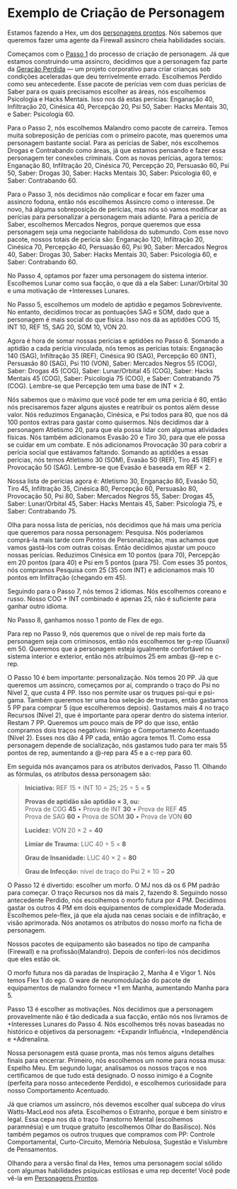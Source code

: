 # Exemplo de Criação de Personagem

Estamos fazendo a Hex, um dos [personagens prontos](../05/00-sample-characters.md). Nós sabemos que queremos fazer uma agente da Firewall assincro cheia habilidades sociais.

Começamos com o [Passo 1](04-step-1-background.md) do processo de criação de personagem. Já que estamos construindo uma assincro, decidimos que a personagem faz parte da [Geração Perdida](../08/06-family-and-children.md#the-lost) — um projeto corporativo para criar crianças sob condições aceleradas que deu terrivelmente errado. Escolhemos Perdido como seu antecedente. Esse pacote de perícias vem com duas perícias de Saber para os quais precisamos escolher as áreas, nós escolhemos Psicologia e Hacks Mentais. Isso nos dá estas perícias: Enganação 40, Infiltração 20, Cinésica 40, Percepção 20, Psi 50, Saber: Hacks Mentais 30, e Saber: Psicologia 60.

Para o Passo 2, nós escolhemos Malandro como pacote de carreira. Temos muita sobreposição de perícias com o primeiro pacote, mas queremos uma personagem bastante social. Para as perícias de Saber, nós escolhemos Drogas e Contrabando como áreas, já que estamos pensando e fazer essa personagem ter conexões criminais. Com as novas perícias, agora temos: Enganação 80, Infiltração 20, Cinésica 70, Percepção 20, Persuasão 60, Psi 50, Saber: Drogas 30, Saber: Hacks Mentais 30, Saber: Psicologia 60, e Saber: Contrabando 60.

Para o Passo 3, nós decidimos não complicar e focar em fazer uma assincro fodona, então nós escolhemos Assincro como o interesse. De novo, há alguma sobreposição de perícias, mas nós só vamos modificar as perícias para personalizar a personagem mais adiante. Para a perícia de Saber, escolhemos Mercados Negros, porque queremos que essa personagem seja uma negociante habilidosa do submundo. Com esse novo pacote, nossos totais de perícia são: Enganação 120, Infiltração 20, Cinésica 70, Percepção 40, Persuasão 60, Psi 90, Saber: Mercados Negros 40, Saber: Drogas 30, Saber: Hacks Mentais 30, Saber: Psicologia 60, e Saber: Contrabando 60.

No Passo 4, optamos por fazer uma personagem do sistema interior. Escolhemos Lunar como sua facção, o que dá a ela Saber: Lunar/Orbital 30 e uma motivação de +Interesses Lunares.

No Passo 5, escolhemos um modelo de aptidão e pegamos Sobrevivente. No entanto, decidimos trocar as pontuações SAG e SOM, dado que a personagem é mais social do que física. Isso nos dá as aptidões COG 15, INT 10, REF 15, SAG 20, SOM 10, VON 20.

Agora é hora de somar nossas perícias e aptidões no Passo 6. Somando a aptidão a cada perícia vinculada, nós temos as perícias totais: Enganação 140 (SAG), Infiltração 35 (REF), Cinésica 90 (SAG), Percepção 60 (INT), Persuasão 80 (SAG), Psi 110 (VON), Saber: Mercados Negros 55 (COG), Saber: Drogas 45 (COG), Saber: Lunar/Orbital 45 (COG), Saber: Hacks Mentais 45 (COG), Saber: Psicologia 75 (COG), e Saber: Contrabando 75 (COG). Lembre-se que Percepção tem uma base de INT × 2.

Nós sabemos que o máximo que você pode ter em uma perícia é 80, então nós precisaremos fazer alguns ajustes e reatribuir os pontos além desse valor. Nós reduzimos Enganação, Cinésica, e Psi todos para 80, que nos dá 100 pontos extras para gastar como quisermos. Nós decidimos dar à personagem Atletismo 20, para que ela possa lidar com algumas atividades físicas. Nós também adicionamos Evasão 20 e Tiro 30, para que ele possa se cuidar em um combate. E nós adicionamos Provocação 30 para cobrir a perícia social que estávamos faltando. Somando as aptidões a essas perícias, nós temos Atletismo 30 (SOM), Evasão 50 (REF), Tiro 45 (REF) e Provocação 50 (SAG). Lembre-se que Evasão é baseada em REF × 2.

Nossa lista de perícias agora é: Atletismo 30, Enganação 80, Evasão 50, Tiro 45, Infiltração 35, Cinésica 80, Percepção 60, Persuasão 80, Provocação 50, Psi 80, Saber: Mercados Negros 55, Saber: Drogas 45, Saber: Lunar/Orbital 45, Saber: Hacks Mentais 45, Saber: Psicologia 75, e Saber: Contrabando 75.

Olha para nossa lista de perícias, nós decidimos que há mais uma perícia que queremos para nossa personagem: Pesquisa. Nós poderíamos comprá-la mais tarde com Pontos de Personalização, mas achamos que vamos gastá-los com outras coisas. Então decidimos ajustar um pouco nossas perícias. Reduzimos Cinésica em 10 pontos (para 70), Percepção em 20 pontos (para 40) e Psi em 5 pontos (para 75). Com esses 35 pontos, nós compramos Pesquisa com 25 (35 com INT) e adicionamos mais 10 pontos em Infiltração (chegando em 45).

Seguindo para o Passo 7, nós temos 2 idiomas. Nós escolhemos coreano e russo. Nosso COG + INT combinado é apenas 25, não é suficiente para ganhar outro idioma.

No Passo 8, ganhamos nosso 1 ponto de Flex de ego.

Para rep no Passo 9, nós queremos que o nível de rep mais forte da personagem seja com criminosos, então nós escolhemos ter g-rep (Guanxi) em 50. Queremos que a personagem esteja igualmente confortável no sistema interior e exterior, então nós atribuímos 25 em ambas @-rep e c-rep.

O Passo 10 é bem importante: personalização. Nós temos 20&nbsp;PP. Já que queremos um assincro, começamos por aí, comprando o traço do Psi no Nível 2, que custa 4&nbsp;PP. Isso nos permite usar os truques psi-qui e psi-gama. Também queremos ter uma boa seleção de truques, então gastamos 5&nbsp;PP para comprar 5 (que escolheremos depois). Gastamos mais 4 no traço Recursos (Nível 2), que é importante para operar dentro do sistema interior. Restam 7&nbsp;PP. Queremos um pouco mais de PP do que isso, então compramos dois traços negativos: Inimigo e Comportamento Acentuado (Nível 2). Esses nos dão 4&nbsp;PP cada, então agora temos 11. Como essa personagem depende de socialização, nós gastamos tudo para ter mais 55 pontos de rep, aumentando a @-rep para 45 e a c-rep para 60.

Em seguida nós avançamos para os atributos derivados, Passo 11. Olhando as fórmulas, os atributos dessa personagem são:

<blockquote>

**Iniciativa:** REF 15 + INT 10 = 25; 25 ÷ 5 = **5**

**Provas de aptidão são aptidão × 3, ou:**<br> Prova de COG **45** • Prova de INT **30** • Prova de REF **45**<br> Prova de SAG **60** • Prova de SOM **30** • Prova de VON **60**

**Lucidez:** VON 20 × 2 = **40**

**Limiar de Trauma:** LUC 40 ÷ 5 = **8**

**Grau de Insanidade:** LUC 40 × 2 = **80**

**Grau de Infecção:** nível de traço do Psi 2 × 10 = **20**

</blockquote>

O Passo 12 é divertido: escolher um morfo. O MJ nos dá os 6&nbsp;PM padrão para começar. O traço Recursos nos dá mais 2, fazendo 8. Seguindo nosso antecedente Perdido, nós escolhemos o morfo futura por 4&nbsp;PM. Decidimos gastar os outros 4&nbsp;PM em dois equipamentos de complexidade Moderada. Escolhemos pele-flex, já que ela ajuda nas cenas sociais e de infiltração, e visão aprimorada. Nós anotamos os atributos do nosso morfo na ficha de personagem.

Nossos pacotes de equipamento são baseados no tipo de campanha (Firewall) e na profissão(Malandro). Depois de conferi-los nós decidimos que eles estão ok.

O morfo futura nos dá paradas de Inspiração 2, Manha 4 e Vigor 1. Nós temos Flex 1 do ego. O ware de neuromodulação do pacote de equipamentos de malandro fornece +1 em Manha, aumentando Manha para 5.

Passo 13 é escolher as motivações. Nós decidimos que a personagem provavelmente não é tão dedicada a sua facção, então nós nos livramos de +Interesses Lunares do Passo 4. Nós escolhemos três novas baseadas no histórico e objetivos da personagem: +Expandir Influência, +Independência e +Adrenalina.

Nossa personagem está quase pronta, mas nós temos alguns detalhes finais para encerrar. Primeiro, nós escolhemos um nome para nossa musa: Espelho Meu. Em segundo lugar, analisamos os nossos traços e nos certificamos de que tudo está designado. O nosso inimigo é a Cognite (perfeita para nosso antecedente Perdido), e escolhemos curiosidade para nosso Comportamento Acentuado.

Já que criamos um assincro, nós devemos escolher qual subcepa do vírus Watts-MacLeod nos afeta. Escolhemos o Estranho, porque é bem sinistro e legal. Essa cepa nos dá o traço Transtorno Mental (escolhemos paramnésia) e um truque gratuito (escolhemos Olhar do Basilisco). Nós também pegamos os outros truques que compramos com PP: Controle Comportamental, Curto-Circuito, Memória Nebulosa, Sugestão e Vislumbre de Pensamentos.

Olhando para a versão final da Hex, temos uma personagem social sólido com algumas habilidades psíquicas estilosas e uma rep decente! Você pode vê-la em [Personagens Prontos](../05/00-sample-characters.md).
